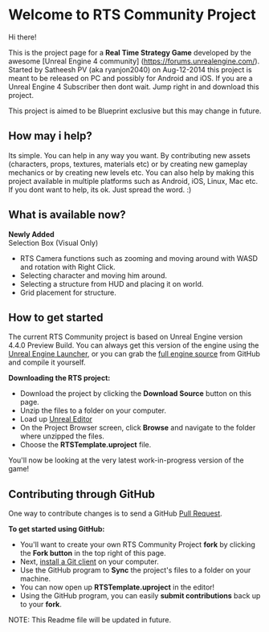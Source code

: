 Welcome to RTS Community Project
=====================

Hi there!

This is the project page for a **Real Time Strategy Game** developed by the awesome [Unreal Engine 4 community] (https://forums.unrealengine.com/). 
Started by Satheesh PV (aka ryanjon2040) on Aug-12-2014 this project is meant to be released on PC and possibly for Android and iOS. If you are a Unreal Engine 4 Subscriber then dont wait.
Jump right in and download this project.

This project is aimed to be Blueprint exclusive but this may change in future.

How may i help?
-------------------

Its simple. You can help in any way you want. By contributing new assets (characters, props, textures, materials etc) or by creating new gameplay mechanics or by creating new levels etc. You can also
help by making this project available in multiple platforms such as Android, iOS, Linux, Mac etc. If you dont want to help, its ok. Just spread the word. :)

What is available now?
-------------------

**Newly Added** <br>
 Selection Box (Visual Only)

* RTS Camera functions such as zooming and moving around with WASD and rotation with Right Click.
* Selecting character and moving him around.
* Selecting a structure from HUD and placing it on world.
* Grid placement for structure.

How to get started
-------------------

The current RTS Community project is based on Unreal Engine version 4.4.0 Preview Build.  You can always get this version of the engine using the [Unreal Engine Launcher](https://www.unrealengine.com/dashboard), or you can grab the [full engine source](https://github.com/EpicGames/UnrealEngine/releases/tag/4.4.0-preview) from GitHub and compile it yourself.

**Downloading the RTS project:**

- Download the project by clicking the **Download Source** button on this page.
- Unzip the files to a folder on your computer.  
- Load up [Unreal Editor](https://www.unrealengine.com/dashboard)
- On the Project Browser screen, click **Browse** and navigate to the folder where unzipped the files.
- Choose the **RTSTemplate.uproject** file.  

You'll now be looking at the very latest work-in-progress version of the game!



Contributing through GitHub
-----------------------

One way to contribute changes is to send a GitHub [Pull Request](https://help.github.com/articles/using-pull-requests).

**To get started using GitHub:**

- You'll want to create your own RTS Community Project **fork** by clicking the __Fork button__ in the top right of this page.
- Next, [install a Git client](http://help.github.com/articles/set-up-git) on your computer.
- Use the GitHub program to **Sync** the project's files to a folder on your machine.
- You can now open up **RTSTemplate.uproject** in the editor!
- Using the GitHub program, you can easily **submit contributions** back up to your **fork**. 

NOTE: This Readme file will be updated in future.